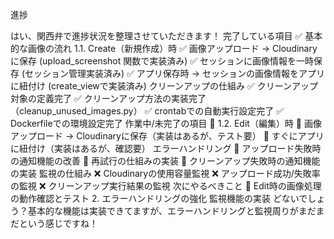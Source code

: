 進捗

はい、関西弁で進捗状況を整理させていただきます！
完了している項目 ✅
基本的な画像の流れ
1.1. Create（新規作成）時
✅ 画像アップロード → Cloudinaryに保存 (upload_screenshot 関数で実装済み)
✅ セッションに画像情報を一時保存 (セッション管理実装済み)
✅ アプリ保存時 → セッションの画像情報をアプリに紐付け (create_viewで実装済み)
クリーンアップの仕組み
✅ クリーンアップ対象の定義完了
✅ クリーンアップ方法の実装完了（cleanup_unused_images.py）
✅ crontabでの自動実行設定完了
✅ Dockerfileでの環境設定完了
作業中/未完了の項目 🚧
1.2. Edit（編集）時
🚧 画像アップロード → Cloudinaryに保存（実装はあるが、テスト要）
🚧 すぐにアプリに紐付け（実装はあるが、確認要）
エラーハンドリング
🚧 アップロード失敗時の通知機能の改善
🚧 再試行の仕組みの実装
🚧 クリーンアップ失敗時の通知機能の実装
監視の仕組み
❌ Cloudinaryの使用容量監視
❌ アップロード成功/失敗率の監視
❌ クリーンアップ実行結果の監視
次にやるべきこと 📝
Edit時の画像処理の動作確認とテスト
2. エラーハンドリングの強化
監視機能の実装
どないでしょう？基本的な機能は実装できてますが、エラーハンドリングと監視周りがまだまだという感じですね！
